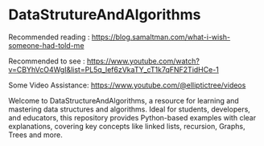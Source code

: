 # DataStrutureAndAlgorithms 

Recommended reading : https://blog.samaltman.com/what-i-wish-someone-had-told-me 

Recommended to see : https://www.youtube.com/watch?v=CBYhVcO4WgI&list=PL5q_lef6zVkaTY_cT1k7qFNF2TidHCe-1

Some Video Assistance: https://www.youtube.com/@elliptictree/videos

Welcome to DataStructureAndAlgorithms, a resource for learning and mastering data structures and algorithms. Ideal for students, developers, and educators, this repository provides Python-based examples with clear explanations, covering key concepts like linked lists, recursion, Graphs, Trees and more.
